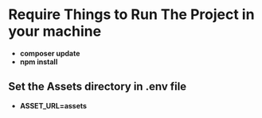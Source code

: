 <h1> Require Things to Run The Project in your machine </h1>
<ul>
    <li> <b> composer update </b> </li>
    <li> <b> npm install </b> </li>
</ul>
<h2> Set the Assets directory in .env file </h2>
<ul>
    <li> <b> ASSET_URL=assets </b> </li>
</ul>
